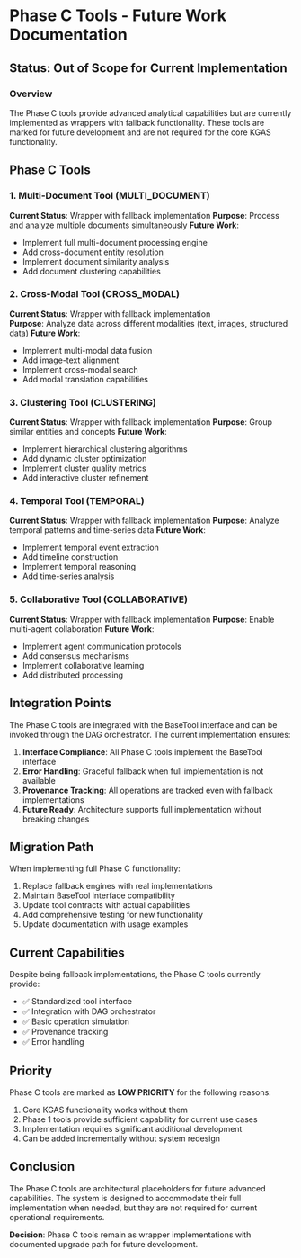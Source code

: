 # Phase C Tools - Future Work Documentation

## Status: Out of Scope for Current Implementation

### Overview
The Phase C tools provide advanced analytical capabilities but are currently implemented as wrappers with fallback functionality. These tools are marked for future development and are not required for the core KGAS functionality.

## Phase C Tools

### 1. Multi-Document Tool (MULTI_DOCUMENT)
**Current Status**: Wrapper with fallback implementation
**Purpose**: Process and analyze multiple documents simultaneously
**Future Work**:
- Implement full multi-document processing engine
- Add cross-document entity resolution
- Implement document similarity analysis
- Add document clustering capabilities

### 2. Cross-Modal Tool (CROSS_MODAL)
**Current Status**: Wrapper with fallback implementation  
**Purpose**: Analyze data across different modalities (text, images, structured data)
**Future Work**:
- Implement multi-modal data fusion
- Add image-text alignment
- Implement cross-modal search
- Add modal translation capabilities

### 3. Clustering Tool (CLUSTERING)
**Current Status**: Wrapper with fallback implementation
**Purpose**: Group similar entities and concepts
**Future Work**:
- Implement hierarchical clustering algorithms
- Add dynamic cluster optimization
- Implement cluster quality metrics
- Add interactive cluster refinement

### 4. Temporal Tool (TEMPORAL)
**Current Status**: Wrapper with fallback implementation
**Purpose**: Analyze temporal patterns and time-series data
**Future Work**:
- Implement temporal event extraction
- Add timeline construction
- Implement temporal reasoning
- Add time-series analysis

### 5. Collaborative Tool (COLLABORATIVE)
**Current Status**: Wrapper with fallback implementation
**Purpose**: Enable multi-agent collaboration
**Future Work**:
- Implement agent communication protocols
- Add consensus mechanisms
- Implement collaborative learning
- Add distributed processing

## Integration Points

The Phase C tools are integrated with the BaseTool interface and can be invoked through the DAG orchestrator. The current implementation ensures:

1. **Interface Compliance**: All Phase C tools implement the BaseTool interface
2. **Error Handling**: Graceful fallback when full implementation is not available
3. **Provenance Tracking**: All operations are tracked even with fallback implementations
4. **Future Ready**: Architecture supports full implementation without breaking changes

## Migration Path

When implementing full Phase C functionality:

1. Replace fallback engines with real implementations
2. Maintain BaseTool interface compatibility
3. Update tool contracts with actual capabilities
4. Add comprehensive testing for new functionality
5. Update documentation with usage examples

## Current Capabilities

Despite being fallback implementations, the Phase C tools currently provide:

- ✅ Standardized tool interface
- ✅ Integration with DAG orchestrator
- ✅ Basic operation simulation
- ✅ Provenance tracking
- ✅ Error handling

## Priority

Phase C tools are marked as **LOW PRIORITY** for the following reasons:

1. Core KGAS functionality works without them
2. Phase 1 tools provide sufficient capability for current use cases
3. Implementation requires significant additional development
4. Can be added incrementally without system redesign

## Conclusion

The Phase C tools are architectural placeholders for future advanced capabilities. The system is designed to accommodate their full implementation when needed, but they are not required for current operational requirements.

**Decision**: Phase C tools remain as wrapper implementations with documented upgrade path for future development.